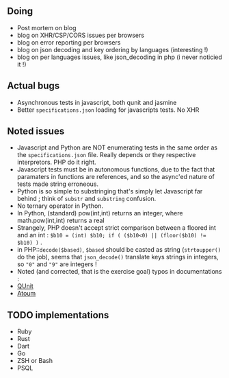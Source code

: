Doing
-----
* Post mortem on blog
* blog on XHR/CSP/CORS issues per browsers
* blog on error reporting per browsers
* blog on json decoding and key ordering by languages (interesting !)
* blog on per languages issues, like json_decoding in php (i never noticied it !)

Actual bugs
-----------

* Asynchronous tests in javascript, both qunit and jasmine
* Better `specifications.json` loading for javascripts tests. No XHR

Noted issues
------------
* Javascript and Python are NOT enumerating tests in the same order as the `specifications.json` file. Really depends or they respective interpretors. PHP do it right.
* Javascript tests must be in autonomous functions, due to the fact that paramaters in functions are references, and so the async'ed nature of tests made string erroneous.
* Python is so simple to substringing that's simply let Javascript far behind ; think of `substr` and `substring` confusion.
* No ternary operator in Python.
* In Python, (standard) pow(int,int) returns an integer, where math.pow(int,int) returns a real
* Strangely, PHP doesn't accept strict comparison between a floored int and an int : `$b10 = (int) $b10; if ( ($b10<0) || (floor($b10) != $b10) )` .
* in PHP::`decode($based)`, `$based` should be casted as string (`strtoupper()` do the job), seems that `json_decode()` translate keys strings in integers, so `"0"` and `"9"` are integers !
* Noted (and corrected, that is the exercise goal) typos in documentations :
 * [QUnit](https://github.com/jquery/qunitjs.com/pull/77)
 * [Atoum](https://github.com/atoum/atoum/pull/345)

TODO implementations
--------------------

* Ruby
* Rust
* Dart
* Go
* ZSH or Bash
* PSQL

